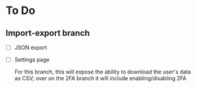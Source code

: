 # To Do

## Import-export branch

- [ ] JSON export
- [ ] Settings page

   For this branch, this will expose the ability to download the user's data as CSV; over on the 2FA branch it will include enabling/disabling 2FA
